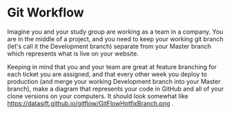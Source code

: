 # Git Workflow

Imagine you and your study group are working as a team in a company. You are in the middle of a project, and you need to keep your working git branch (let's call it the Development branch) separate from your Master branch which represents what is live on your website.

Keeping in mind that you and your team are great at feature branching for each ticket you are assigned, and that every other week you deploy to production (and merge your working Development branch into your Master branch), make a diagram that represents your code in GitHub and all of your clone versions on your computers. It should look somewhat like https://datasift.github.io/gitflow/GitFlowHotfixBranch.png .